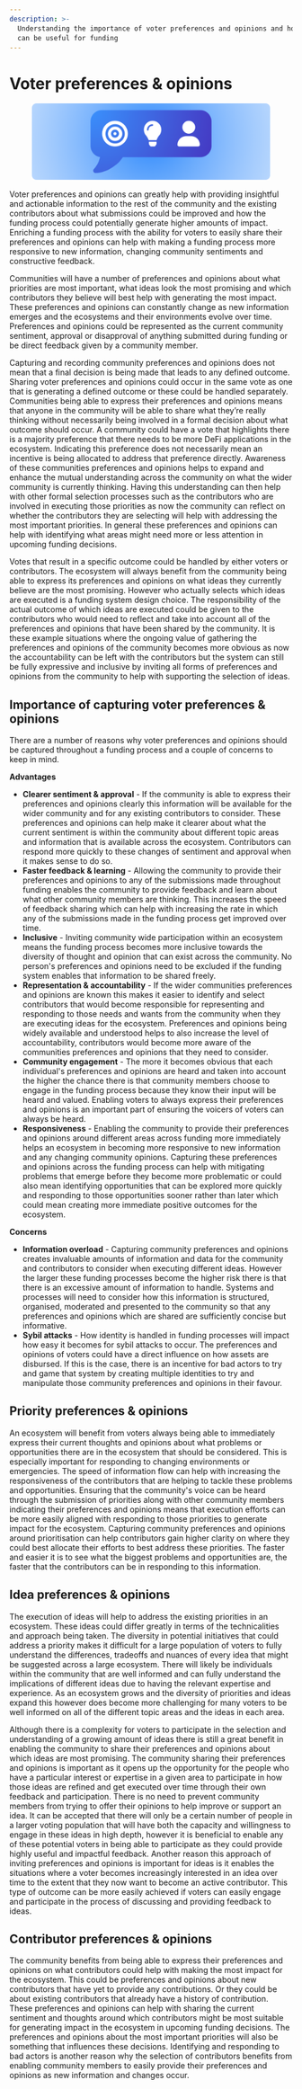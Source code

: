```yaml
---
description: >-
  Understanding the importance of voter preferences and opinions and how they
  can be useful for funding
---
```


# Voter preferences & opinions

<figure><img src="../.gitbook/assets/voter-preferences-and-opinions.png" alt=""><figcaption></figcaption></figure>

Voter preferences and opinions can greatly help with providing insightful and actionable information to the rest of the community and the existing contributors about what submissions could be improved and how the funding process could potentially generate higher amounts of impact. Enriching a funding process with the ability for voters to easily share their preferences and opinions can help with making a funding process more responsive to new information, changing community sentiments and constructive feedback.

Communities will have a number of preferences and opinions about what priorities are most important, what ideas look the most promising and which contributors they believe will best help with generating the most impact. These preferences and opinions can constantly change as new information emerges and the ecosystems and their environments evolve over time. Preferences and opinions could be represented as the current community sentiment, approval or disapproval of anything submitted during funding or be direct feedback given by a community member.

Capturing and recording community preferences and opinions does not mean that a final decision is being made that leads to any defined outcome. Sharing voter preferences and opinions could occur in the same vote as one that is generating a defined outcome or these could be handled separately. Communities being able to express their preferences and opinions means that anyone in the community will be able to share what they’re really thinking without necessarily being involved in a formal decision about what outcome should occur. A community could have a vote that highlights there is a majority preference that there needs to be more DeFi applications in the ecosystem. Indicating this preference does not necessarily mean an incentive is being allocated to address that preference directly. Awareness of these communities preferences and opinions helps to expand and enhance the mutual understanding across the community on what the wider community is currently thinking. Having this understanding can then help with other formal selection processes such as the contributors who are involved in executing those priorities as now the community can reflect on whether the contributors they are selecting will help with addressing the most important priorities. In general these preferences and opinions can help with identifying what areas might need more or less attention in upcoming funding decisions.

Votes that result in a specific outcome could be handled by either voters or contributors. The ecosystem will always benefit from the community being able to express its preferences and opinions on what ideas they currently believe are the most promising. However who actually selects which ideas are executed is a funding system design choice. The responsibility of the actual outcome of which ideas are executed could be given to the contributors who would need to reflect and take into account all of the preferences and opinions that have been shared by the community. It is these example situations where the ongoing value of gathering the preferences and opinions of the community becomes more obvious as now the accountability can be left with the contributors but the system can still be fully expressive and inclusive by inviting all forms of preferences and opinions from the community to help with supporting the selection of ideas.



## Importance of capturing voter preferences & opinions

There are a number of reasons why voter preferences and opinions should be captured throughout a funding process and a couple of concerns to keep in mind.



**Advantages**

* **Clearer sentiment & approval** - If the community is able to express their preferences and opinions clearly this information will be available for the wider community and for any existing contributors to consider. These preferences and opinions can help make it clearer about what the current sentiment is within the community about different topic areas and information that is available across the ecosystem. Contributors can respond more quickly to these changes of sentiment and approval when it makes sense to do so.
* **Faster feedback & learning** - Allowing the community to provide their preferences and opinions to any of the submissions made throughout funding enables the community to provide feedback and learn about what other community members are thinking. This increases the speed of feedback sharing which can help with increasing the rate in which any of the submissions made in the funding process get improved over time.
* **Inclusive** - Inviting community wide participation within an ecosystem means the funding process becomes more inclusive towards the diversity of thought and opinion that can exist across the community. No person's preferences and opinions need to be excluded if the funding system enables that information to be shared freely.
* **Representation & accountability** - If the wider communities preferences and opinions are known this makes it easier to identify and select contributors that would become responsible for representing and responding to those needs and wants from the community when they are executing ideas for the ecosystem. Preferences and opinions being widely available and understood helps to also increase the level of accountability, contributors would become more aware of the communities preferences and opinions that they need to consider.
* **Community engagement** - The more it becomes obvious that each individual's preferences and opinions are heard and taken into account the higher the chance there is that community members choose to engage in the funding process because they know their input will be heard and valued. Enabling voters to always express their preferences and opinions is an important part of ensuring the voicers of voters can always be heard.
* **Responsiveness** - Enabling the community to provide their preferences and opinions around different areas across funding more immediately helps an ecosystem in becoming more responsive to new information and any changing community opinions. Capturing these preferences and opinions across the funding process can help with mitigating problems that emerge before they become more problematic or could also mean identifying opportunities that can be explored more quickly and responding to those opportunities sooner rather than later which could mean creating more immediate positive outcomes for the ecosystem.



**Concerns**

* **Information overload** - Capturing community preferences and opinions creates invaluable amounts of information and data for the community and contributors to consider when executing different ideas. However the larger these funding processes become the higher risk there is that there is an excessive amount of information to handle. Systems and processes will need to consider how this information is structured, organised, moderated and presented to the community so that any preferences and opinions which are shared are sufficiently concise but informative.
* **Sybil attacks** - How identity is handled in funding processes will impact how easy it becomes for sybil attacks to occur. The preferences and opinions of voters could have a direct influence on how assets are disbursed. If this is the case, there is an incentive for bad actors to try and game that system by creating multiple identities to try and manipulate those community preferences and opinions in their favour.



## Priority preferences & opinions

An ecosystem will benefit from voters always being able to immediately express their current thoughts and opinions about what problems or opportunities there are in the ecosystem that should be considered. This is especially important for responding to changing environments or emergencies. The speed of information flow can help with increasing the responsiveness of the contributors that are helping to tackle these problems and opportunities. Ensuring that the community's voice can be heard through the submission of priorities along with other community members indicating their preferences and opinions means that execution efforts can be more easily aligned with responding to those priorities to generate impact for the ecosystem. Capturing community preferences and opinions around prioritisation can help contributors gain higher clarity on where they could best allocate their efforts to best address these priorities. The faster and easier it is to see what the biggest problems and opportunities are, the faster that the contributors can be in responding to this information.



## Idea preferences & opinions

The execution of ideas will help to address the existing priorities in an ecosystem. These ideas could differ greatly in terms of the technicalities and approach being taken. The diversity in potential initiatives that could address a priority makes it difficult for a large population of voters to fully understand the differences, tradeoffs and nuances of every idea that might be suggested across a large ecosystem. There will likely be individuals within the community that are well informed and can fully understand the implications of different ideas due to having the relevant expertise and experience. As an ecosystem grows and the diversity of priorities and ideas expand this however does become more challenging for many voters to be well informed on all of the different topic areas and the ideas in each area.

Although there is a complexity for voters to participate in the selection and understanding of a growing amount of ideas there is still a great benefit in enabling the community to share their preferences and opinions about which ideas are most promising. The community sharing their preferences and opinions is important as it opens up the opportunity for the people who have a particular interest or expertise in a given area to participate in how those ideas are refined and get executed over time through their own feedback and participation. There is no need to prevent community members from trying to offer their opinions to help improve or support an idea. It can be accepted that there will only be a certain number of people in a larger voting population that will have both the capacity and willingness to engage in these ideas in high depth, however it is beneficial to enable any of these potential voters in being able to participate as they could provide highly useful and impactful feedback. Another reason this approach of inviting preferences and opinions is important for ideas is it enables the situations where a voter becomes increasingly interested in an idea over time to the extent that they now want to become an active contributor. This type of outcome can be more easily achieved if voters can easily engage and participate in the process of discussing and providing feedback to ideas.



## Contributor preferences & opinions

The community benefits from being able to express their preferences and opinions on what contributors could help with making the most impact for the ecosystem. This could be preferences and opinions about new contributors that have yet to provide any contributions. Or they could be about existing contributors that already have a history of contribution. These preferences and opinions can help with sharing the current sentiment and thoughts around which contributors might be most suitable for generating impact in the ecosystem in upcoming funding decisions. The preferences and opinions about the most important priorities will also be something that influences these decisions. Identifying and responding to bad actors is another reason why the selection of contributors benefits from enabling community members to easily provide their preferences and opinions as new information and changes occur.
